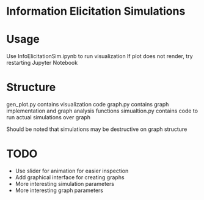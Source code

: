 # Information Elicitation Simulations

# Usage
Use InfoElicitationSim.ipynb to run visualization
If plot does not render, try restarting Jupyter Notebook

# Structure
gen_plot.py contains visualization code
graph.py contains graph implementation and graph analysis functions
simualtion.py contains code to run actual simulations over graph

Should be noted that simulations may be destructive on graph structure

# TODO
* Use slider for animation for easier inspection
* Add graphical interface for creating graphs
* More interesting simulation parameters
* More interesting graph parameters
